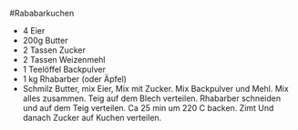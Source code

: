 #Rababarkuchen

* 4 Eier
* 200g Butter
* 2 Tassen Zucker 
* 2 Tassen Weizenmehl 
* 1 Teelöffel Backpulver 
* 1 kg Rhabarber (oder Äpfel)
* Schmilz Butter, mix Eier, Mix mit Zucker. Mix Backpulver und Mehl. Mix alles zusammen. Teig auf dem Blech verteilen. Rhabarber schneiden und auf dem Teig verteilen. Ca 25 min um 220 C backen. Zimt Und danach Zucker auf Kuchen verteilen.